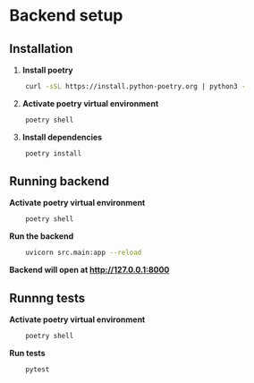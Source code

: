 # Backend setup

## Installation

1. **Install poetry**
```bash
    curl -sSL https://install.python-poetry.org | python3 -
```

2. **Activate poetry virtual environment**
```bash
    poetry shell
```

3. **Install dependencies**
```bash
    poetry install
```

## Running backend
**Activate poetry virtual environment**
```bash
    poetry shell
```

**Run the backend**
```bash
    uvicorn src.main:app --reload
```
**Backend will open at http://127.0.0.1:8000**

## Runnng tests
**Activate poetry virtual environment**
```bash
    poetry shell
```
**Run tests**
```bash
    pytest
```